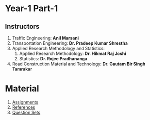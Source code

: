 # Year-1 Part-1

## Instructors
1. Traffic Engineering: **Anil Marsani**
2. Transportation Engineering: **Dr. Pradeep Kumar Shrestha**
3. Applied Research Methodology and Statistics:
   1. Applied Research Methodology: **Dr. Hikmat Raj Joshi**
   2. Statistics: **Dr. Rojee Pradhananga**
5. Road Construction Material and Technology: **Dr. Gautam Bir Singh Tamrakar**

# Material
1. [Assignments](https://drive.google.com/drive/folders/1STdMWOS62BKT1naUXBIk1KfkC5xm4g6v?usp=sharing)
2. [References](https://drive.google.com/drive/folders/1VMSlpMmKj9ypfERMeXstWgy3Pgj1zLJ9?usp=sharing)
3. [Question Sets](https://github.com/pragyanone/MSTrE2079/tree/main/Year-1%20Part-1/Question%20Sets)

